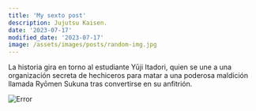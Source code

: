 ```yaml
---
title: 'My sexto post'
description: Jujutsu Kaisen.
date: '2023-07-17'
modified_date: '2023-07-17'
image: /assets/images/posts/random-img.jpg
---
```


La historia gira en torno al estudiante Yūji Itadori, quien se une a una organización secreta de hechiceros para matar a una poderosa maldición llamada Ryōmen Sukuna tras convertirse en su anfitrión.

![Error](@@baseUrl@@/assets/images/posts/juju.png)

